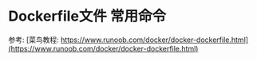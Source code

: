 # Dockerfile文件 常用命令

参考: [菜鸟教程: https://www.runoob.com/docker/docker-dockerfile.html](https://www.runoob.com/docker/docker-dockerfile.html)




